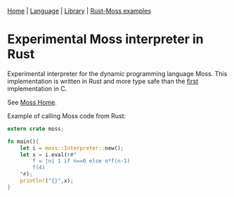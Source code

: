 
[Home](https://johnbsmith.github.io/moss/home.htm)
| [Language](https://johnbsmith.github.io/moss/doc/Tutorial/Tutorial.htm)
| [Library](https://johnbsmith.github.io/moss/doc/Library.htm)
| [Rust-Moss examples](doc/md/examples.md)

# Experimental Moss interpreter in Rust

Experimental interpreter for the dynamic programming language Moss.
This implementation is written in Rust and more type safe than
the [first](https://github.com/JohnBSmith/moss-c) implementation in C.

See [Moss Home](https://johnbsmith.github.io/moss/home.htm).

Example of calling Moss code from Rust:

```rust
extern crate moss;

fn main(){
    let i = moss::Interpreter::new();
    let x = i.eval(r#"
        f = |n| 1 if n==0 else n*f(n-1)
        f(4)
    "#);
    println!("{}",x);
}
```

